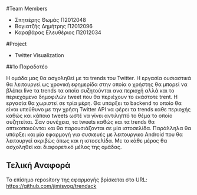 #Team Members 

- Σπητιέρης Θωμάς Π2012048
- Βογιατζής Δημήτρης Π2012096
- Καραβάρας Ελευθέριος Π2012034


#Project

- Twitter Visualization

##1ο Παραδοτέο

Η ομάδα μας θα ασχοληθεί με τα trends του Twitter. Η εργασία ουσιαστικά θα λειτουργεί ως χρονική εφημερίδα στην οποία ο χρήστης θα μπορεί να βλέπει live τα trends τα οποία συζητούνται ανα περιοχή αλλά και το περιεχόμενο δημοφιλών tweet που θα περιέχουν το εκάστοτε trent. Η εργασία θα χωριστεί σε τρία μέρη. Θα υπάρξει το backend το οποίο θα είναι υπεύθυνο με την χρήση Twitter API να φέρει τα trends καθε περιοχής καθώς και κάποια tweets ωστέ να γίνει αντιληπτό το θέμα το οποίο συζητείται. Σαν συνέχεια, τα tweets καθώς και τα trends θα οπτικοποιούνται και θα παρουσιάζονται σε μία ιστοσελίδα.  Παράλληλα θα υπάρξει και μία εφαρμογή για συσκευές με λειτουργικο Android που θα λειτουργεί ακριβώς όπως και η ιστοσελίδα. Με το κάθε μέρος θα ασχοληθεί και διαφορετικό μέλος της ομάδας. 

## Τελική Αναφορά

Το επίσημο repository της εφαρμογής βρίσκεται στο URL: https://github.com/jimisvog/trendack


